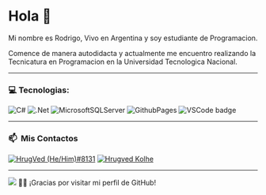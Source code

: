 # Hola 👋


Mi nombre es Rodrigo, Vivo en Argentina y soy estudiante de Programacion.

Comence de manera autodidacta y actualmente me encuentro realizando la Tecnicatura en Programacion en la Universidad Tecnologica Nacional.





---
### 💻 Tecnologias:
![C#](https://img.shields.io/badge/c%23-%23239120.svg?style=for-the-badge&logo=c-sharp&logoColor=white) ![.Net](https://img.shields.io/badge/.NET-5C2D91?style=for-the-badge&logo=.net&logoColor=white) ![MicrosoftSQLServer](https://img.shields.io/badge/Microsoft%20SQL%20Server-CC2927?style=for-the-badge&logo=microsoft%20sql%20server&logoColor=white) ![GithubPages](https://img.shields.io/badge/github%20pages-121013?style=for-the-badge&logo=github&logoColor=white) ![VSCode badge](https://img.shields.io/badge/Visual_Studio_Code-0078D4?style=for-the-badge&logo=visual%20studio%20code&logoColor=white)



---
### 📫 &nbsp;Mis Contactos
<a href="[https://discord.gg/.roy_08]"><img border="0" alt="HrugVed (He/Him)#8131" src="https://img.icons8.com/fluent/42/000000/discord-logo.png"/></a> <a href="(https://instagram.com/Roy.Moyano)"><img border="0" alt="Hrugved Kolhe" src="https://img.icons8.com/doodle/38/000000/instagram--v1.png"/></a>

---

[![](https://visitcount.itsvg.in/api?id=RodrigoMoyano&icon=0&color=0)](https://visitcount.itsvg.in)
🙋‍♂️ ¡Gracias por visitar mi perfil de GitHub!
<!-- Proudly created with GPRM ( https://gprm.itsvg.in ) -->
